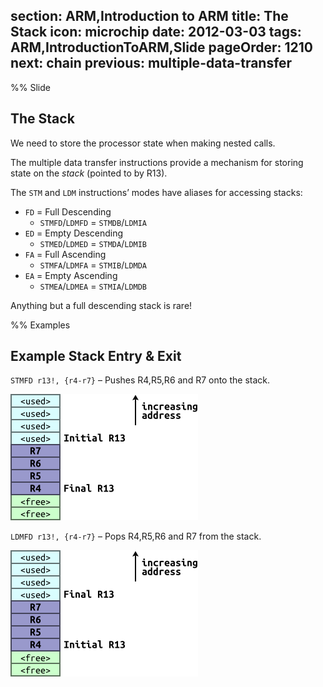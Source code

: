 section: ARM,Introduction to ARM
title: The Stack
icon: microchip
date: 2012-03-03
tags: ARM,IntroductionToARM,Slide
pageOrder: 1210
next: chain
previous: multiple-data-transfer
----

%% Slide
  
## The Stack

We need to store the processor state when making nested calls.

The multiple data transfer instructions provide a mechanism for storing state on the *stack* (pointed to by R13).

The `STM` and `LDM` instructions’ modes have aliases for accessing stacks:

* `FD` = Full Descending
  * `STMFD`/`LDMFD` = `STMDB`/`LDMIA`
* `ED` = Empty Descending
  * `STMED`/`LDMED` = `STMDA`/`LDMIB`
* `FA` =  Full Ascending
  * `STMFA`/`LDMFA` = `STMIB`/`LDMDA`
* `EA` =  Empty Ascending
  * `STMEA`/`LDMEA` = `STMIA`/`LDMDB`

Anything but a full descending stack is rare!
  
%% Examples
  
## Example Stack Entry & Exit

`STMFD r13!, {r4-r7}` – Pushes R4,R5,R6 and R7 onto the stack.

<img alt="Diagram showing STMFD operation." src="img/dia/stmfd.png" srcset="img/dia/stmfd@2x.png 2x, img/dia/stmfd@3x.png 3x">

`LDMFD r13!, {r4-r7}` – Pops R4,R5,R6 and R7 from the stack.

<img alt="Diagram showing LDMFD operation." src="img/dia/ldmfd.png" srcset="img/dia/ldmfd@2x.png 2x, img/dia/ldmfd@3x.png 3x">
